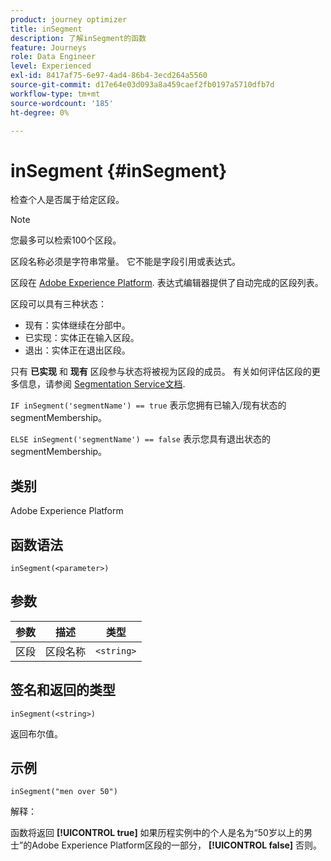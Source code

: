 ```yaml
---
product: journey optimizer
title: inSegment
description: 了解inSegment的函数
feature: Journeys
role: Data Engineer
level: Experienced
exl-id: 8417af75-6e97-4ad4-86b4-3ecd264a5560
source-git-commit: d17e64e03d093a8a459caef2fb0197a5710dfb7d
workflow-type: tm+mt
source-wordcount: '185'
ht-degree: 0%

---
```


# inSegment {#inSegment}

检查个人是否属于给定区段。

>[!NOTE]
>
>您最多可以检索100个区段。

区段名称必须是字符串常量。 它不能是字段引用或表达式。

区段在 [Adobe Experience Platform](https://platform.adobe.com/segment/overview). 表达式编辑器提供了自动完成的区段列表。

区段可以具有三种状态：

* 现有：实体继续在分部中。
* 已实现：实体正在输入区段。
* 退出：实体正在退出区段。

只有 **已实现** 和 **现有** 区段参与状态将被视为区段的成员。 有关如何评估区段的更多信息，请参阅 [Segmentation Service文档](https://experienceleague.adobe.com/docs/experience-platform/segmentation/tutorials/evaluate-a-segment.html?lang=en#interpret-segment-results).

`IF inSegment('segmentName') == true` 表示您拥有已输入/现有状态的segmentMembership。

`ELSE inSegment('segmentName') == false` 表示您具有退出状态的segmentMembership。

## 类别

Adobe Experience Platform

## 函数语法

`inSegment(<parameter>)`

## 参数

| 参数 | 描述 | 类型 |
|--- |--- |--- |
| 区段 | 区段名称 | `<string>` |

## 签名和返回的类型

`inSegment(<string>)`

返回布尔值。

## 示例

`inSegment("men over 50")`

解释：

函数将返回 **[!UICONTROL true]** 如果历程实例中的个人是名为“50岁以上的男士”的Adobe Experience Platform区段的一部分， **[!UICONTROL false]** 否则。
